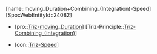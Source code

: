﻿---
type: TrizContradiction
aliases:
- moving_Duration+Combining_(Integration)-Speed
license: CC BY-SA 4.0
copyright: https://github.com/SpocWeb
IsDeleted: false
IsReadOnly: false
Confidential: public
tags: 
- Triz/Contradiction
---
[name::moving_Duration+Combining_(Integration)-Speed]
[SpocWebEntityId::24082]
+ [pro::[Triz-moving_Duration](tech/Triz/Parameter/Triz-moving_Duration.md)]
[Triz-Principle::[Triz-Combining_(Integration)](tech/Triz/Principle/Triz-Combining_(Integration).md)]
- [con::[Triz-Speed](tech/Triz/Parameter/Triz-Speed.md)]

